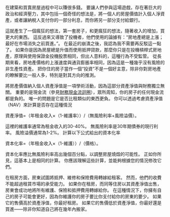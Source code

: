 在建築和買賣房屋過程中可以賺很多錢。
要讓人們參與這場遊戲，存在著巨大的政治和經濟壓力，其中包括一個奇怪的想法是，將一個人的房屋價值計入個人淨資產，或者讓納稅人支付你的一部分利息，而你將另一部分支付給銀行。

這就產生了一個瘋狂的想法，第一套房子，和更瘋狂的想法，隨著收入的增加，買更大的東西。
這反過來又導致了投機者，他們使用的論據有：“房地產總是上漲；最好在市場消失之前買進。”。
在最近的崩潰之後，我認為我不需要再反駁這一點了。
如果你是因為房屋總是升值而使用抵押貸款，那麼你只是在投機槓桿式房地產，原理與使用保證金投機股票相同，但出人意料的，這種行為不受監管。
從長期來看，房地產價格的上漲速度與通貨膨脹率相同，因為這是一種幾乎沒有風險的非生產性資產。
把你住的房子當作一個“投資”不是一個好主意，除非你對房地產的瞭解要比一般人多，特別是對其方向的推測。

將房產價值納入個人資產淨值是一項學術活動，因為這部分資產淨值與財務獨立無關。
重要的是現金流（參見[財務現金流迴圈]()），眾所周知，你的房子的任何現金流都是負的。
唯一的問題是它是否比租類似的東西更負。
你可以透過考慮資產淨值（NAV）來計算是否存在這種情況

資產淨值=（年租金收入×（1-維護率））/（無風險利率+風險溢價）。

這裡的維護率通常為租金收入的30-40%。
無風險利率是30年期債券的現行利率。
風險溢價通常為1-2%。
計算以下公式給出的資本化率

資本化率=（年租金收入×（1-維護））/（價格）。

資本化率應比無風險利率高出幾個百分點，以調整房屋燒燬的可能性。
正如你所見，這基本上是相同的計算。
你應該理解這些計算，並能夠根據您的情況修改它們。

在租房方面，房東試圖將抵押、維修和保險費用轉嫁給租客。
然而，他們的收費不能超過租賃市場的承受能力。
如果你在租房，而同等住房以其資產淨值出售，房東會成功地將所有維護、保險和抵押費用轉嫁給你。
在這種情況下，你擁有自己的房子可能會更好，因為你維護你的房子要比你支付給你的房東的要少。
如果它的售價高於資產淨值，你最好租房。
如果它的售價低於資產淨值，你最好還是買進——除非你知道自己將在幾年內搬家。
